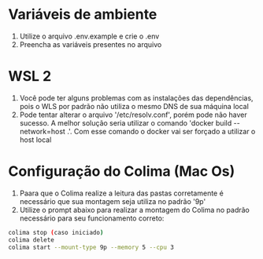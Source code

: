 # Variáveis de ambiente

1. Utilize o arquivo .env.example e crie o .env
2. Preencha as variáveis presentes no arquivo

# WSL 2

1. Você pode ter alguns problemas com as instalações das dependências, pois o WLS por padrão não utiliza o mesmo DNS de sua máquina local
2. Pode tentar alterar o arquivo '/etc/resolv.conf', porém pode não haver sucesso. A melhor solução seria utilizar o comando 'docker build --network=host .'. Com esse comando o docker vai ser forçado a utilizar o host local 

# Configuração do Colima (Mac Os)

1. Paara que o Colima realize a leitura das pastas corretamente é necessário que sua montagem seja utiliza no padrão '9p'
2. Utilize o prompt abaixo para realizar a montagem do Colima no padrão necessário para seu funcionamento correto:
```bash
colima stop (caso iniciado)
colima delete
colima start --mount-type 9p --memory 5 --cpu 3
```
